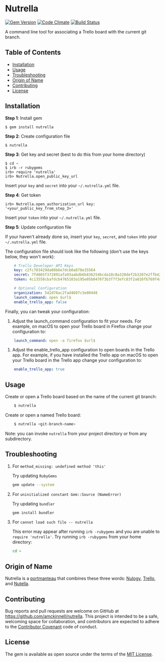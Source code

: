 # Nutrella

[![Gem Version](http://img.shields.io/gem/v/nutrella.svg?style=flat)](https://rubygems.org/gems/nutrella)
[![Code Climate](https://codeclimate.com/github/amckinnell/nutrella/badges/gpa.svg)](https://codeclimate.com/github/amckinnell/nutrella)
[![Build Status](https://travis-ci.org/amckinnell/nutrella.svg?branch=master)](https://travis-ci.org/amckinnell/nutrella)

A command line tool for associating a Trello board with the current git branch.

## Table of Contents

* [Installation](#installation)
* [Usage](#usage)
* [Troubleshooting](#troubleshooting)
* [Origin of Name](#origin-of-name)
* [Contributing](#contributing)
* [License](#license)


## Installation

**Step 1**: Install gem

    $ gem install nutrella

**Step 2**: Create configuration file

    $ nutrella

**Step 3**: Get key and secret (best to do this from your home directory)

    $ cd ~
    $ irb -r rubygems
    irb> require 'nutrella'
    irb> Nutrella.open_public_key_url

Insert your `key` and `secret` into your `~/.nutrella.yml` file.

**Step 4**: Get token

    irb> Nutrella.open_authorization_url key: '<your_public_key_from_step_3>'

Insert your `token` into your `~/.nutrella.yml` file.

**Step 5**: Update configuration file

If your haven't already done so, insert your `key`, `secret`, and `token` into your `~/.nutrella.yml` file.

The configuration file should look like the following (don't use the keys below, they won't work):

```yaml
    # Trello Developer API Keys
    key: c2fc703429da08b6e7dcb0a878e35564
    secret: 7fd865f372891afa93aabdb6b836254bcda10c8a320def2b3207e2ffb425bc0a
    token: 4c13558cbafdcb4765103a195e05b0476f3b3f7f3efc83f2a810fb769f4ae2d6

    # Optional Configuration
    organization: 542d76ac2fad4697c3e80448
    launch_command: open $url$
    enable_trello_app: false
```

Finally, you can tweak your configuration:

1. Adjust the launch_command configuration to fit your needs. For example, on macOS to open
your Trello board in Firefox change your configuration to:

```yaml
    launch_command: open -a firefox $url$
```

1. Adjust the enable_trello_app configuration to open boards in the Trello app. For example,
if you have installed the Trello app on macOS to open your Trello board in the Trello app
change your configuration to:

```yaml
    enable_trello_app: true
```

## Usage

Create or open a Trello board based on the name of the current git branch:

```sh
    $ nutrella
```

Create or open a named Trello board:

```sh
    $ nutrella <git-branch-name>
```

Note: you can invoke `nutrella` from your project directory or from any subdirectory.


## Troubleshooting

1. For `method_missing: undefined method 'this'`

    Try updating `RubyGems`

    ```sh
    gem update --system
    ```

1. For `uninitialized constant Gem::Source (NameError)`

    Try updating `bundler`

    ```sh
    gem install bundler
    ```

1. For `cannot load such file -- nutrella`

    This error may appear after running `irb -rubygems` and you are unable to `require 'nutrella'`.
    Try running `irb -rubygems` from your home directory:

    ```sh
    cd ~
    ```


## Origin of Name

Nutrella is a [portmanteau](https://en.wikipedia.org/wiki/Portmanteau) that combines these three words:
[Nulogy](http://nulogy.com/), [Trello](http://trello.com/), and [Nutella](http://www.nutella.com/).


## Contributing

Bug reports and pull requests are welcome on GitHub at https://github.com/amckinnell/nutrella.
This project is intended to be a safe, welcoming space for collaboration, and contributors are
expected to adhere to the [Contributor Covenant](http://contributor-covenant.org) code of conduct.


## License

The gem is available as open source under the terms of the [MIT License](http://opensource.org/licenses/MIT).
